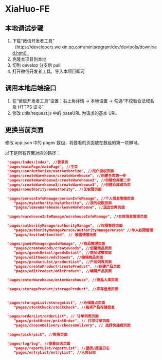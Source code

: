 # XiaHuo-FE

## 本地调试步骤
1. 下载“微信开发者工具” （https://developers.weixin.qq.com/miniprogram/dev/devtools/download.html）
2. 克隆本项目到本地
3. 切到 develop 分支后 pull
4. 打开微信开发者工具，导入本项目即可


## 调用本地后端接口
1. 在“微信开发者工具”设置：右上角详情 -> 本地设置 -> 勾选“不校验合法域名及 HTTPS 证书”
2. 修改 utils/request.js 中的 baseURL 为请求的基本 URL

## 更换当前页面
修改 app.json 中的 pages 数组，将要看的页面放在数组的第一项即可。

以下是所有界面对应的路径：
```json
 "pages/index/index", //登录页
 "pages/mainPage/mainPage", //主页
 "pages/userAuthorize/userAuthorize", //用户授权页面
 "pages/createWarehouse/createWarehouse", //创建仓库第一步
 "pages/createWarehouse2/createWarehouse2", //创建仓库第二步
 "pages/createWarehouse3/createWarehouse3", //创建仓库成功页
 "pages/noAuthority/noAuthority", //无权限页面
    
 "pages/personInfoManage/personInfoManage", //个人信息管理页面
    "pages/myAuthority/myAuthority", //我的权限页面
    "pages/leaveWarehouse/leaveWarehouse", //退出仓库页面
  
 "pages/warehouseInfoManage/warehouseInfoManage", //仓库信息管理页面
 
 "pages/authorityManage/authorityManage", //权限管理页面
    "pages/authorityManagePerson/authorityManagePerson" //单人权限管理
    "pages/invited/invited", // 被邀请落地页
    
 "pages/goodsManage/goodsManage", //商品管理页面
    "pages/createGoods/createGoods", //创建商品页面
    "pages/goodsDetail/goodsDetail", //商品详情页面
    "pages/editGoods/editGoods", //编辑商品页面
    "pages/productList/productList", //产品列表页面
    "pages/createProduct/createProduct", //创建产品页面
    "pages/editProduct/editProduct", //编辑产品页面
    
 "pages/enterWarehouse/enterWarehouse", //商品入库页面
 
 "pages/storageProduct/storageProduct", //库存信息页面
  
  
 "pages/storageList/storageList", //仓储盘点页面
    "pages/stockCheck/stockCheck", //每项产品存储信息
 
 "pages/orderList/orderList", // 订单列表页面
    "pages/printOrder/printOrder", // 打印订单页面
    "pages/chooseDelivery/chooseDelivery", // 选择快递商页面
    
 "pages/pick/pick", //拣货页面
 
 "pages/log/log", //查看日志页面
    "pages/reportList/reportList", //报损/报溢日志
    "pages/entryList/entryList", //入库日志
 ```
